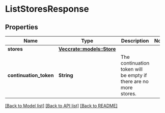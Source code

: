 # ListStoresResponse

## Properties

Name | Type | Description | Notes
------------ | ------------- | ------------- | -------------
**stores** | [**Vec<crate::models::Store>**](Store.md) |  | 
**continuation_token** | **String** | The continuation token will be empty if there are no more stores. | 

[[Back to Model list]](../README.md#documentation-for-models) [[Back to API list]](../README.md#documentation-for-api-endpoints) [[Back to README]](../README.md)


